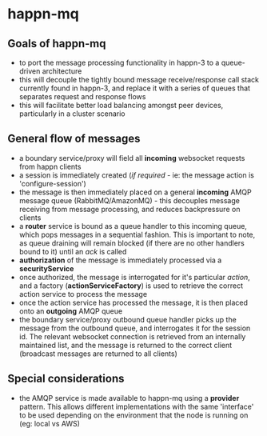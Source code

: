 # happn-mq

## Goals of happn-mq

- to port the message processing functionality in happn-3 to a queue-driven architecture
- this will decouple the tightly bound message receive/response call stack currently found in happn-3, and replace it with a series of queues that separates request and response flows
- this will facilitate better load balancing amongst peer devices, particularly in a cluster scenario

## General flow of messages

- a boundary service/proxy will field all __incoming__ websocket requests from happn clients
- a session is immediately created (*if required* - ie: the message action is 'configure-session') 
- the message is then immediately placed on a general __incoming__ AMQP message queue (RabbitMQ/AmazonMQ) - this decouples message receiving from message processing, and reduces backpressure on clients
- a __router__ service is bound as a queue handler to this incoming queue, which pops messages in a sequential fashion. This is important to note, as queue draining will remain blocked (if there are no other handlers bound to it) until an *ack* is called
- __authorization__ of the message is immediately processed via a __securityService__
- once authorized, the message is interrogated for it's particular *action*, and a factory (__actionServiceFactory__) is used to retrieve the correct action service to process the message
- once the action service has processed the message, it is then placed onto an __outgoing__ AMQP queue
- the boundary service/proxy outbound queue handler picks up the message from the outbound queue, and interrogates it for the session id. The relevant websocket connection is retrieved from an internally maintained list, and the message is returned to the correct client (broadcast messages are returned to all clients)

## Special considerations

- the AMQP service is made available to happn-mq using a __provider__ pattern. This allows different implementations with the same 'interface' to be used depending on the environment that the node is running on (eg: local vs AWS)
